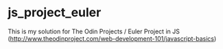 # js_project_euler
This is my solution for The Odin Projects / Euler Project in JS (http://www.theodinproject.com/web-development-101/javascript-basics)
